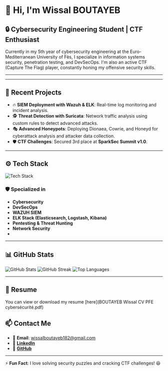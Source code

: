 # 👋 Hi, I'm Wissal BOUTAYEB

## 🔒 Cybersecurity Engineering Student | CTF Enthusiast

Currently in my 5th year of cybersecurity engineering at the Euro-Mediterranean University of Fès, I specialize in information systems security, penetration testing, and DevSecOps. I'm also an active CTF (Capture The Flag) player, constantly honing my offensive security skills.

---

---

## 🚀 Recent Projects
- 🔥 **SIEM Deployment with Wazuh & ELK**: Real-time log monitoring and incident analysis.  
- 🕵️ **Threat Detection with Suricata**: Network traffic analysis using custom rules to detect advanced attacks.  
- 🎭 **Advanced Honeypots**: Deploying Dionaea, Cowrie, and Honeyd for cyberattack analysis and attacker data collection.  
- 🛡️ **CTF Challenges**: Secured 3rd place at **SparkSec Summit v1.0**.  

---

## ⚙️ Tech Stack
![Tech Stack](https://skillicons.dev/icons?i=linux,python,docker,kubernetes,mysql,html,css,nodejs,javascript,oracle,php,bash,git)

### 🛡️ Specialized in
- **Cybersecurity**
- **DevSecOps**
- **WAZUH SIEM**
- **ELK Stack (Elasticsearch, Logstash, Kibana)**
- **Pentesting & Threat Hunting**
- **Network Security**
- 

---

## 📊 GitHub Stats
![GitHub Stats](https://github-readme-stats.vercel.app/api?username=wissalboutayeb&show_icons=true&theme=radical)
![GitHub Streak](https://github-readme-streak-stats.herokuapp.com/?user=wissalboutayeb&theme=radical)
![Top Languages](https://github-readme-stats.vercel.app/api/top-langs/?username=wissalboutayeb&layout=compact&theme=radical)

---
## 📄 Resume  
You can view or download my resume [here](BOUTAYEB Wissal CV PFE cybersécurité.pdf)

## 📫 Contact Me
- 📩 **Email**: wissalboutayeb182@gmail.com  
- 🔗 [**LinkedIn**](https://www.linkedin.com/in/wissal-boutayeb-b57a13277/)  
- 🔗 [**GitHub**](https://github.com/wissalboutayeb)  

---

⚡ **Fun Fact**: I love solving security puzzles and cracking CTF challenges! 😆
